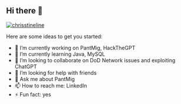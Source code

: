 ## Hi there 👋
<p align="left"> <a href="https://github.com/ryo-ma/github-profile-trophy"><img src="https://github-profile-trophy.vercel.app/?username=chrisstineline" alt="chrisstineline" /></a> </p>

Here are some ideas to get you started:

- 🔭 I’m currently working on PantMig, HackTheGPT 
- 🌱 I’m currently learning Java, MySQL
- 👯 I’m looking to collaborate on DoD Network issues and exploiting ChatGPT
- 🤔 I’m looking for help with friends
- 💬 Ask me about PantMig
- 📫 How to reach me: LinkedIn
- ⚡ Fun fact: yes

